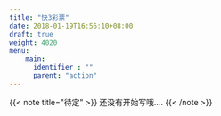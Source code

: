 ```yaml
---
title: "快3彩票"
date: 2018-01-19T16:56:10+08:00
draft: true
weight: 4020
menu:
    main:
      identifier : ""
      parent: "action"
---
```


{{< note title="待定" >}}
还没有开始写哦....
{{< /note >}}
 
